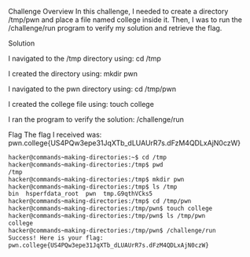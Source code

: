 Challenge Overview
In this challenge, I needed to create a directory /tmp/pwn and place a file named college inside it. Then, I was to run the /challenge/run program to verify my solution and retrieve the flag.

Solution

I navigated to the /tmp directory using:
cd /tmp

I created the directory using:
mkdir pwn

I navigated to the pwn directory using:
cd /tmp/pwn

I created the college file using:
touch college

I ran the program to verify the solution:
/challenge/run

Flag
The flag I received was:
pwn.college{US4PQw3epe31JqXTb_dLUAUrR7s.dFzM4QDLxAjN0czW}
```bash
hacker@commands~making-directories:~$ cd /tmp
hacker@commands~making-directories:/tmp$ pwd
/tmp
hacker@commands~making-directories:/tmp$ mkdir pwn
hacker@commands~making-directories:/tmp$ ls /tmp
bin  hsperfdata_root  pwn  tmp.G9qthVCks5
hacker@commands~making-directories:/tmp$ cd /tmp/pwn
hacker@commands~making-directories:/tmp/pwn$ touch college
hacker@commands~making-directories:/tmp/pwn$ ls /tmp/pwn
college
hacker@commands~making-directories:/tmp/pwn$ /challenge/run
Success! Here is your flag:
pwn.college{US4PQw3epe31JqXTb_dLUAUrR7s.dFzM4QDLxAjN0czW}
```